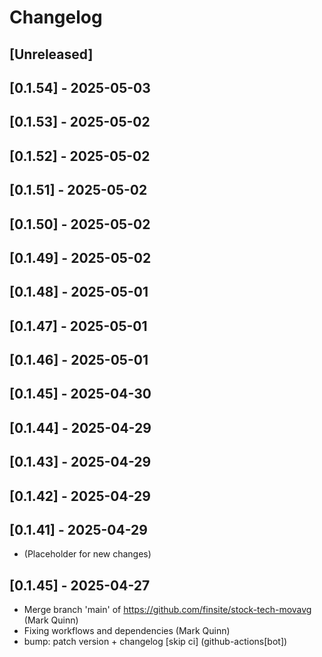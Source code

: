# Changelog

## [Unreleased]

## [0.1.54] - 2025-05-03

## [0.1.53] - 2025-05-02

## [0.1.52] - 2025-05-02

## [0.1.51] - 2025-05-02

## [0.1.50] - 2025-05-02

## [0.1.49] - 2025-05-02

## [0.1.48] - 2025-05-01

## [0.1.47] - 2025-05-01

## [0.1.46] - 2025-05-01

## [0.1.45] - 2025-04-30

## [0.1.44] - 2025-04-29

## [0.1.43] - 2025-04-29

## [0.1.42] - 2025-04-29

## [0.1.41] - 2025-04-29

- (Placeholder for new changes)

## [0.1.45] - 2025-04-27

- Merge branch 'main' of https://github.com/finsite/stock-tech-movavg (Mark
  Quinn)
- Fixing workflows and dependencies (Mark Quinn)
- bump: patch version + changelog [skip ci] (github-actions[bot])
